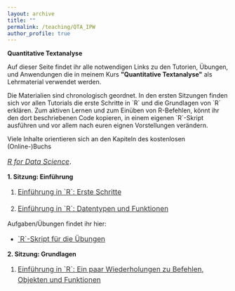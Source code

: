 ```yaml
---
layout: archive
title: ""
permalink: /teaching/QTA_IPW
author_profile: true
---
```

<p><b>Quantitative Textanalyse</b></p>

<p> Auf dieser Seite findet ihr alle notwendigen Links zu den Tutorien, Übungen, und Anwendungen die in meinem Kurs <b>"Quantitative Textanalyse"</b> als Lehrmaterial verwendet werden.</p>

<p> Die Materialien sind chronologisch geordnet. In den ersten Sitzungen finden sich vor allen Tutorials die erste Schritte in `R` und die Grundlagen von `R` erklären. Zum aktiven Lernen und zum Einüben von R-Befehlen, könnt ihr den dort beschriebenen Code kopieren, in einem eigenen `R`-Skript ausführen und vor allem nach euren eignen Vorstellungen verändern.<p>

<p> Viele Inhalte orientieren sich an den Kapiteln des kostenlosen (Online-)Buchs <p style="line-height: 1.5;" align="left"><span style="font-size: medium;"><a style="line-height: 1.5;" href="https://r4ds.had.co.nz/workflow-basics.html"><span style="color: #333333;"><span style="font-size: medium;"><i>R for Data Science</i></span></span></a>.</p>


<p><b>1. Sitzung: Einführung</b></p>

1. <p style="line-height: 1.5;" align="left"><span style="font-size: medium;"><a style="line-height: 1.5;" href="https://phimeyer.github.io/teaching/R_First_Steps"><span style="color: #333333;"><span style="font-size: medium;">Einführung in `R`: Erste Schritte</span></span></a>
2. <p style="line-height: 1.5;" align="left"><span style="font-size: medium;"><a style="line-height: 1.5;" href="https://phimeyer.github.io/teaching/R_Basics_I"><span style="color: #333333;"><span style="font-size: medium;">Einführung in `R`: Datentypen und Funktionen</span></span></a>

<p>Aufgaben/Übungen findet ihr hier:</p>
 
 - <p style="line-height: 1.5;" align="left"><span style="font-size: medium;"><a style="line-height: 1.5;" href="https://phimeyer.github.io/teaching/exercises_basicR_commands.R"><span style="color: #333333;"><span style="font-size: medium;">`R`-Skript für die Übungen</span></span></a>

<p><b>2. Sitzung: Grundlagen</b></p>

1. <p style="line-height: 1.5;" align="left"><span style="font-size: medium;"><a style="line-height: 1.5;" href="https://phimeyer.github.io/teaching/R_Basics_II"><span style="color: #333333;"><span style="font-size: medium;">Einführung in `R`: Ein paar Wiederholungen zu Befehlen, Objekten und Funktionen</span></span></a>
